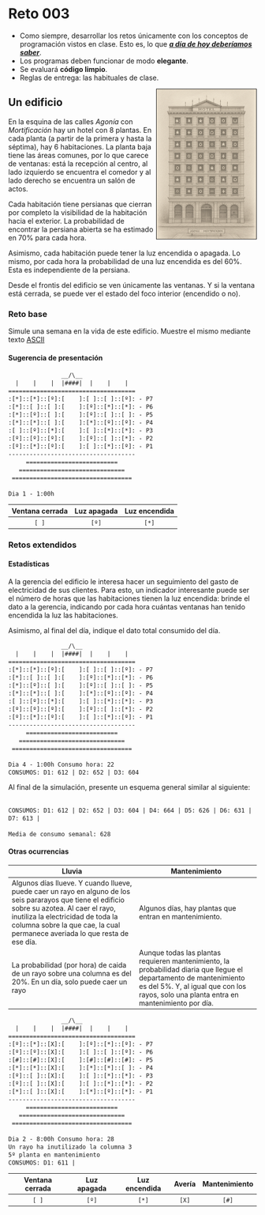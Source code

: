 # Reto 003

- Como siempre, desarrollar los retos únicamente con los conceptos de programación vistos en clase. Esto es, lo que ***[a día de hoy deberíamos saber](/temario/aDiaDeHoy.md)***.
- Los programas deben funcionar de modo **elegante**.
- Se evaluará **código limpio**.
- Reglas de entrega: las habituales de clase.

<img src="/images/edificio.png" align=right width=40% border=1>

## Un edificio

En la esquina de las calles *Agonía* con *Mortificación* hay un hotel con 8 plantas. En cada planta (a partir de la primera y hasta la séptima), hay 6 habitaciones. La planta baja tiene las áreas comunes, por lo que carece de ventanas: está la recepción al centro, al lado izquierdo se encuentra el comedor y al lado derecho se encuentra un salón de actos.

Cada habitación tiene persianas que cierran por completo la visibilidad de la habitación hacia el exterior. La probabilidad de encontrar la persiana abierta se ha estimado en 70% para cada hora.

Asimismo, cada habitación puede tener la luz encendida o apagada. Lo mismo, por cada hora la probabilidad de una luz encendida es del 60%. Esta es independiente de la persiana.

Desde el frontis del edificio se ven únicamente las ventanas. Y si la ventana está cerrada, se puede ver el estado del foco interior (encendido o no).

### Reto base

Simule una semana en la vida de este edificio. Muestre el mismo mediante texto [ASCII](https://es.wikipedia.org/wiki/ASCII)


#### Sugerencia de presentación

```
               __/\__
  |    |    |  |####|  |    |    |  
====================================
:[*]::[*]::[º]:[    ]:[ ]::[ ]::[º]: - P7
:[*]::[ ]::[ ]:[    ]:[º]::[*]::[*]: - P6
:[*]::[º]::[ ]:[    ]:[º]::[ ]::[ ]: - P5
:[*]::[*]::[ ]:[    ]:[*]::[º]::[º]: - P4
:[ ]::[º]::[*]:[    ]:[ ]::[*]::[*]: - P3
:[º]::[º]::[º]:[    ]:[º]::[ ]::[*]: - P2
:[º]::[*]::[º]:[    ]:[ ]::[*]::[º]: - P1
------------------------------------
     ==========================
   ==============================
 ==================================

Dia 1 - 1:00h 
```
<div align=center>

|Ventana cerrada|Luz apagada|Luz encendida|
|:-:|:-:|:-:|
`[ ]`|`[º]`|`[*]`

</div>

### Retos extendidos

#### Estadísticas

A la gerencia del edificio le interesa hacer un seguimiento del gasto de electricidad de sus clientes. Para esto, un indicador interesante puede ser el número de horas que las habitaciones tienen la luz encendida: brinde el dato a la gerencia, indicando por cada hora cuántas ventanas han tenido encendida la luz las habitaciones.

Asimismo, al final del día, indique el dato total consumido del día.

```
               __/\__
  |    |    |  |####|  |    |    |  
====================================
:[*]::[*]::[º]:[    ]:[ ]::[ ]::[º]: - P7
:[*]::[ ]::[ ]:[    ]:[º]::[*]::[*]: - P6
:[*]::[º]::[ ]:[    ]:[º]::[ ]::[ ]: - P5
:[*]::[*]::[ ]:[    ]:[*]::[º]::[º]: - P4
:[ ]::[º]::[*]:[    ]:[ ]::[*]::[*]: - P3
:[º]::[º]::[º]:[    ]:[º]::[ ]::[*]: - P2
:[º]::[*]::[º]:[    ]:[ ]::[*]::[º]: - P1
------------------------------------
     ==========================
   ==============================
 ==================================

Dia 4 - 1:00h Consumo hora: 22
CONSUMOS: D1: 612 | D2: 652 | D3: 604 
```

Al final de la simulación, presente un esquema general similar al siguiente:

```

CONSUMOS: D1: 612 | D2: 652 | D3: 604 | D4: 664 | D5: 626 | D6: 631 | D7: 613 | 

Media de consumo semanal: 628

```

#### Otras ocurrencias

|Lluvia|Mantenimiento|
|-|-|
Algunos días llueve. Y cuando llueve, puede caer un rayo en alguno de los seis pararayos que tiene el edificio sobre su azotea. Al caer el rayo, inutiliza la electricidad de toda la columna sobre la que cae, la cual permanece averiada lo que resta de ese día.|Algunos días, hay plantas que entran en mantenimiento.
La probabilidad (por hora) de caida de un rayo sobre una columna es del 20%. En un día, solo puede caer un rayo|Aunque todas las plantas requieren mantenimiento, la probabilidad diaria que llegue el departamento de mantenimiento es del 5%. Y, al igual que con los rayos, solo una planta entra en mantenimiento por día.

```
               __/\__
  |    |    |  |####|  |    |    |  
====================================
:[º]::[*]::[X]:[    ]:[º]::[*]::[º]: - P7
:[º]::[º]::[X]:[    ]:[ ]::[ ]::[º]: - P6
:[#]::[#]::[X]:[    ]:[#]::[#]::[#]: - P5
:[*]::[*]::[X]:[    ]:[*]::[*]::[ ]: - P4
:[º]::[ ]::[X]:[    ]:[ ]::[*]::[*]: - P3
:[º]::[ ]::[X]:[    ]:[ ]::[*]::[*]: - P2
:[*]::[ ]::[X]:[    ]:[*]::[º]::[*]: - P1
------------------------------------
     ==========================
   ==============================
 ==================================

Dia 2 - 8:00h Consumo hora: 28
Un rayo ha inutilizado la columna 3
5º planta en mantenimiento
CONSUMOS: D1: 611 | 

```

<div align=center>

|Ventana cerrada|Luz apagada|Luz encendida|Avería|Mantenimiento
|:-:|:-:|:-:|:-:|:-:|
`[ ]`|`[º]`|`[*]`|`[X]`|`[#]`

</div>
